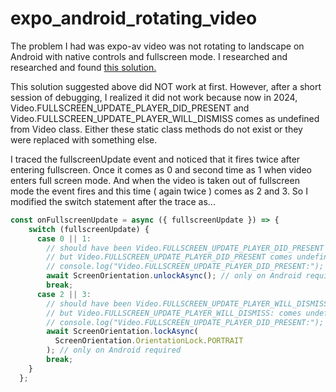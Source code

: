# expo_android_rotating_video
The problem I had was expo-av video was not rotating to landscape on Android with native controls and fullscreen mode.
I researched and researched and found [this solution.](https://github.com/expo/expo/issues/6864)

This solution suggested above did NOT work at first.
However, after a short session of debugging, I realized it did not work because now in 2024,
Video.FULLSCREEN_UPDATE_PLAYER_DID_PRESENT and
Video.FULLSCREEN_UPDATE_PLAYER_WILL_DISMISS comes as undefined from Video class.
Either these static class methods do not exist or they were replaced with something else.

I traced the fullscreenUpdate event and noticed that it fires twice after entering fullscreen.
Once it comes as 0 and second time as 1 when video enters full screen mode.
And when the video is taken out of fullscreen mode the event fires and this time ( again twice ) comes as 2 and 3.
So I modified the switch statement after the trace as...
```js
const onFullscreenUpdate = async ({ fullscreenUpdate }) => {
    switch (fullscreenUpdate) {
      case 0 || 1:
        // should have been Video.FULLSCREEN_UPDATE_PLAYER_DID_PRESENT instead of 0 || 1
        // but Video.FULLSCREEN_UPDATE_PLAYER_DID_PRESENT comes undefined
        // console.log("Video.FULLSCREEN_UPDATE_PLAYER_DID_PRESENT:");
        await ScreenOrientation.unlockAsync(); // only on Android required
        break;
      case 2 || 3:
        // should have been Video.FULLSCREEN_UPDATE_PLAYER_WILL_DISMISS: instead of 2 || 3
        // but Video.FULLSCREEN_UPDATE_PLAYER_WILL_DISMISS: comes undefined
        // console.log("Video.FULLSCREEN_UPDATE_PLAYER_DID_PRESENT:");
        await ScreenOrientation.lockAsync(
          ScreenOrientation.OrientationLock.PORTRAIT
        ); // only on Android required
        break;
    }
  };
```

